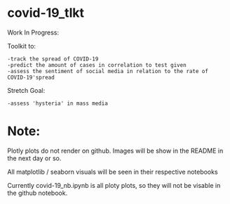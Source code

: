 # covid-19_tlkt

Work In Progress:

Toolkit to:

    -track the spread of COVID-19
    -predict the amount of cases in correlation to test given
    -assess the sentiment of social media in relation to the rate of COVID-19'spread

Stretch Goal: 

    -assess 'hysteria' in mass media   


# Note:

Plotly plots do not render on github. Images will be show in the README in the next day or so. 

All matplotlib / seaborn visuals will be seen in their respective notebooks

Currently covid-19_nb.ipynb is all ploty plots, so they will not be visable in the github notebook. 
